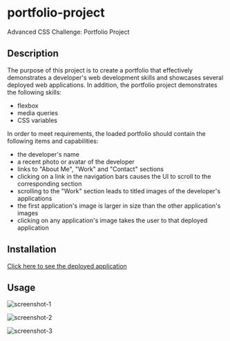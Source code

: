 # portfolio-project
Advanced CSS Challenge: Portfolio Project

## Description

The purpose of this project is to create a portfolio that effectively demonstrates a developer's web development skills and showcases several deployed web applications. In addition, the portfolio project demonstrates the following skills:
 * flexbox
 * media queries
 * CSS variables

In order to meet requirements, the loaded portfolio should contain the following items and capabilities:
 * the developer's name
 * a recent photo or avatar of the developer
 * links to "About Me", "Work" and "Contact" sections
 * clicking on a link in the navigation bars causes the UI to scroll to the corresponding section
 * scrolling to the "Work" section leads to titled images of the developer's applications
 * the first application's image is larger in size than the other application's images
 * clicking on any application's image takes the user to that deployed application

## Installation

[Click here to see the deployed application](https://pinkhaze.github.io/portfolio-project/)

## Usage

![screenshot-1](https://github.com/pinkhaze/module-1-challenge/assets/55771228/fb689ecc-fef9-4292-8f60-bfa39cd9de15)

![screenshot-2](https://github.com/pinkhaze/module-1-challenge/assets/55771228/b227e05f-255c-4b31-a5f9-531c816fbebb)

![screenshot-3](https://github.com/pinkhaze/module-1-challenge/assets/55771228/57589268-7c57-4e62-a7c0-f96740162a99)





